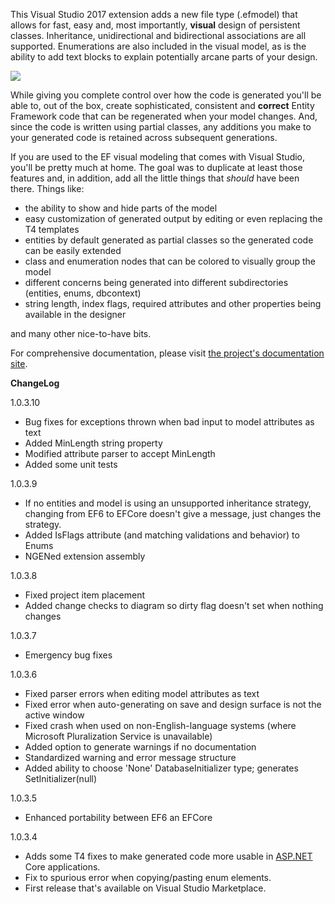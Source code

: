 This Visual Studio 2017 extension adds a new file type (.efmodel) that allows for fast, easy and, most importantly, **visual** design 
of persistent classes. Inheritance, unidirectional and bidirectional associations are all supported. Enumerations are also included in 
the visual model, as is the ability to add text blocks to explain potentially arcane parts of your design.

<img src="https://raw.githubusercontent.com/wiki/msawczyn/EFDesigner/images/Designer.jpg">

While giving you complete control over how the code is generated you'll be able to, out of the box, create sophisticated, 
consistent and **correct** Entity Framework code that can be regenerated when your model changes. And, since the code is written using 
partial classes, any additions you make to your generated code is retained across subsequent generations.

If you are used to the EF visual modeling that comes with Visual Studio, you'll be pretty much at home. The goal was to duplicate 
at least those features and, in addition, add all the little things that _should_ have been there. Things like:

*   the ability to show and hide parts of the model
*   easy customization of generated output by editing or even replacing the T4 templates
*   entities by default generated as partial classes so the generated code can be easily extended
*   class and enumeration nodes that can be colored to visually group the model
*   different concerns being generated into different subdirectories (entities, enums, dbcontext)
*   string length, index flags, required attributes and other properties being available in the designer

and many other nice-to-have bits.

For comprehensive documentation, please visit [the project's documentation site](https://msawczyn.github.io/EFDesigner/).

**ChangeLog**

1.0.3.10
*   Bug fixes for exceptions thrown when bad input to model attributes as text
*   Added MinLength string property
*   Modified attribute parser to accept MinLength
*   Added some unit tests

1.0.3.9

*   If no entities and model is using an unsupported inheritance strategy, changing from EF6 to EFCore doesn't give a message, just changes the strategy.
*   Added IsFlags attribute (and matching validations and behavior) to Enums
*   NGENed extension assembly

1.0.3.8

*   Fixed project item placement
*   Added change checks to diagram so dirty flag doesn't set when nothing changes

1.0.3.7

*   Emergency bug fixes

1.0.3.6

*   Fixed parser errors when editing model attributes as text
*   Fixed error when auto-generating on save and design surface is not the active window
*   Fixed crash when used on non-English-language systems (where Microsoft Pluralization Service is unavailable)
*   Added option to generate warnings if no documentation
*   Standardized warning and error message structure
*   Added ability to choose 'None' DatabaseInitializer type; generates SetInitializer(null)

1.0.3.5

*   Enhanced portability between EF6 an EFCore

1.0.3.4

*   Adds some T4 fixes to make generated code more usable in [ASP.NET](http://ASP.NET/) Core applications.
*   Fix to spurious error when copying/pasting enum elements.
*   First release that's available on Visual Studio Marketplace.